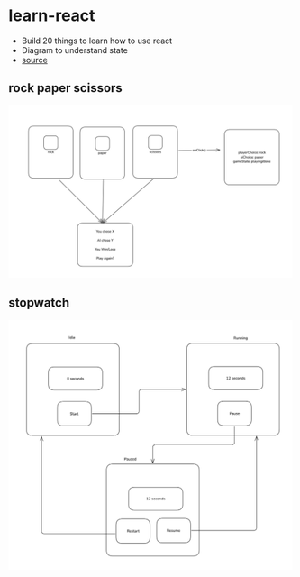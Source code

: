 # learn-react

- Build 20 things to learn how to use react
- Diagram to understand state 
- [source](https://webdevcody.gumroad.com/l/beginner-react-challenges-collection)

## rock paper scissors

![rock-paper-scissors](public/rock-paper-scissors.png)

## stopwatch

![stopwatch](public/stopwatch.png)